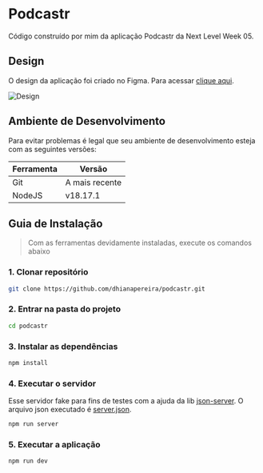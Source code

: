 # Podcastr
Código construído por mim da aplicação Podcastr da Next Level Week 05.

## Design
O design da aplicação foi criado no Figma. Para acessar [clique aqui](https://www.figma.com/file/UwFEntsHpHYJlHNQAQr4gA/Podcastr/duplicate).

![Design](https://github.com/dhianapereira/podcastr/assets/40719464/6b6d6783-c814-4c8a-9045-adb6d8dd9784)

## Ambiente de Desenvolvimento
Para evitar problemas é legal que seu ambiente de desenvolvimento esteja com
as seguintes versões:

| Ferramenta | Versão         |
| ---------- | -------------- |
| Git        | A mais recente |
| NodeJS     | v18.17.1       |

## Guia de Instalação
> Com as ferramentas devidamente instaladas, execute os comandos abaixo

### **1. Clonar repositório**
```bash
git clone https://github.com/dhianapereira/podcastr.git
```

### **2. Entrar na pasta do projeto**
```bash
cd podcastr
```

### **3. Instalar as dependências**
```bash
npm install
```

### **4. Executar o servidor**
Esse servidor fake para fins de testes com a ajuda da lib [json-server](https://github.com/typicode/json-server). O arquivo json executado é [server.json](./server.json).

```bash
npm run server
```

### **5. Executar a aplicação**
```bash
npm run dev
```